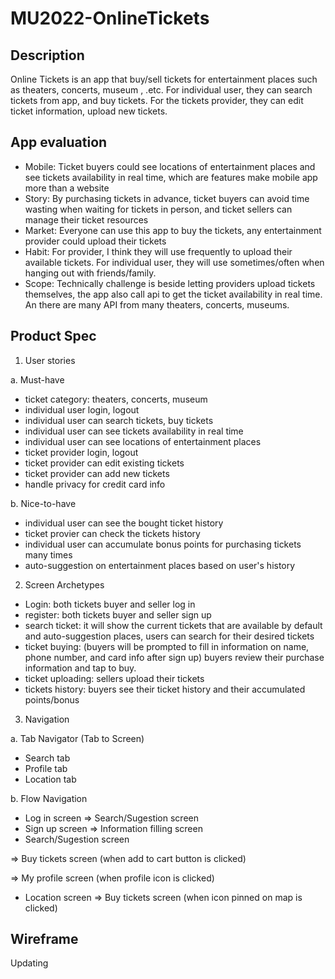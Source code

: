# MU2022-OnlineTickets
## Description
Online Tickets is an app that buy/sell tickets for entertainment places such as theaters, concerts, museum , .etc. For individual user, they can search tickets from app, and buy tickets. For the tickets provider, they can edit ticket information, upload new tickets. 

## App evaluation

- Mobile: Ticket buyers could see locations of entertainment places and see tickets availability in real time, which are features make mobile app more than a website
- Story: By purchasing tickets in advance, ticket buyers can avoid time wasting when waiting for tickets in person, and ticket sellers can manage their ticket resources
- Market: Everyone can use this app to buy the tickets, any entertainment provider could upload their tickets
- Habit: For provider, I think they will use frequently to upload their available tickets. For individual user, they will use sometimes/often when hanging out with friends/family.
- Scope: Technically challenge is beside letting providers upload tickets themselves, the app also call api to get the ticket availability in real time. An there are many API from many theaters, concerts, museums.

## Product Spec
1. User stories

a. Must-have
- ticket category: theaters, concerts, museum
- individual user login, logout
- individual user can search tickets, buy tickets
- individual user can see tickets availability in real time
- individual user can see locations of entertainment places
- ticket provider login, logout
- ticket provider can edit existing tickets
- ticket provider can add new tickets
- handle privacy for credit card info

b. Nice-to-have
- individual user can see the bought ticket history
- ticket provier can check the tickets history
- individual user can accumulate bonus points for purchasing tickets many times
- auto-suggestion on entertainment places based on user's history

2. Screen Archetypes
- Login: both tickets buyer and seller log in
- register: both tickets buyer and seller sign up
- search ticket: it will show the current tickets that are available by default and auto-suggestion places, users can search for their desired tickets
- ticket buying: (buyers will be prompted to fill in information on name, phone number, and card info after sign up) buyers review their purchase information and tap to buy.
- ticket uploading: sellers upload their tickets
- tickets history: buyers see their ticket history and their accumulated points/bonus

3. Navigation

a. Tab Navigator (Tab to Screen)
- Search tab
- Profile tab 
- Location tab

b. Flow Navigation
- Log in screen => Search/Sugestion screen
- Sign up screen => Information filling screen
- Search/Sugestion screen 

=> Buy tickets screen (when add to cart button is clicked)

=> My profile screen (when profile icon is clicked)

- Location screen => Buy tickets screen (when icon pinned on map is clicked)

## Wireframe 
Updating
